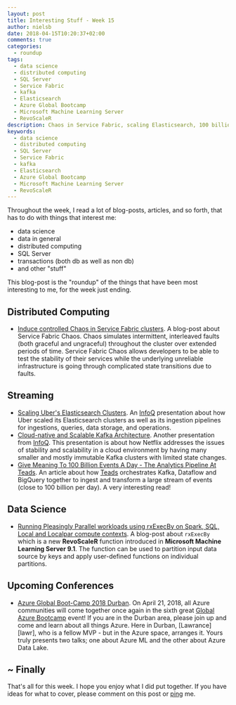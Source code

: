 ```yaml
---
layout: post
title: Interesting Stuff - Week 15
author: nielsb
date: 2018-04-15T10:20:37+02:00
comments: true
categories:
  - roundup
tags:
  - data science
  - distributed computing
  - SQL Server
  - Service Fabric
  - kafka
  - Elasticsearch
  - Azure Global Bootcamp
  - Microsoft Machine Learning Server
  - RevoScaleR
description: Chaos in Service Fabric, scaling Elasticsearch, 100 billion events per day and Kafka, RevoScaleR and other interesting topics.
keywords:
  - data science
  - distributed computing
  - SQL Server
  - Service Fabric
  - kafka
  - Elasticsearch
  - Azure Global Bootcamp
  - Microsoft Machine Learning Server
  - RevoScaleR   
---
```


Throughout the week, I read a lot of blog-posts, articles, and so forth, that has to do with things that interest me:

* data science
* data in general
* distributed computing
* SQL Server
* transactions (both db as well as non db)
* and other "stuff"

This blog-post is the "roundup" of the things that have been most interesting to me, for the week just ending.

<!--more-->

## Distributed Computing

* [Induce controlled Chaos in Service Fabric clusters][1]. A blog-post about Service Fabric Chaos. Chaos simulates intermittent, interleaved faults (both graceful and ungraceful) throughout the cluster over extended periods of time. Service Fabric Chaos allows developers to be able to test the stability of their services while the underlying unreliable infrastructure is going through complicated state transitions due to faults. 

## Streaming

* [Scaling Uber's Elasticsearch Clusters][2]. An [InfoQ][iq] presentation about how Uber scaled its Elasticsearch clusters as well as its ingestion pipelines for ingestions, queries, data storage, and operations.
* [Cloud-native and Scalable Kafka Architecture][3]. Another presentation from [InfoQ][iq]. This presentation is about how Netflix addresses the issues of stability and scalability in a cloud environment by having many smaller and mostly immutable Kafka clusters with limited state changes.
* [Give Meaning To 100 Billion Events A Day - The Analytics Pipeline At Teads][4]. An article about how [Teads][5] orchestrates Kafka, Dataflow and BigQuery together to ingest and transform a large stream of events (close to 100 billion per day). A very interesting read!

## Data Science

* [Running Pleasingly Parallel workloads using rxExecBy on Spark, SQL, Local and Localpar compute contexts][6]. A blog-post about `rxExecBy` which is a new **RevoScaleR** function introduced in **Microsoft Machine Learning Server 9.1**. The function can be used to partition input data source by keys and apply user-defined functions on individual partitions. 

## Upcoming Conferences

* [Azure Global Boot-Camp 2018 Durban][7]. On April 21, 2018, all Azure communities will come together once again in the sixth great [Global Azure Bootcamp][8] event! If you are in the Durban area, please join up and come and learn about all things Azure. Here in Durban, [Lawrance][lawr], who is a fellow MVP - but in the Azure space, arranges it. Yours truly presents two talks; one about Azure ML and the other about Azure Data Lake.

## ~ Finally

That's all for this week. I hope you enjoy what I did put together. If you have ideas for what to cover, please comment on this post or [ping][ma] me.

[ma]: mailto:niels.it.berglund@gmail.com
[mp]: https://blog.acolyer.org
[iq]: https://www.infoq.com/
[ew]: http://sqlonice.com/
[re]: http://blog.revolutionanalytics.com
[sqsk]: https://www.sqlskills.com

[jovpop]: https://twitter.com/JovanPop_MSFT
[bobw]: https://twitter.com/bobwardms
[revod]: https://twitter.com/revodavid
[lonny]: https://twitter.com/sqL_handLe
[ewtw]: https://twitter.com/sqlOnIce
[buckw]: https://twitter.com/BuckWoodyMSFT
[mattw]: https://twitter.com/matthewwarren
[murba]: https://twitter.com/muratdemirbas
[daveda]: https://twitter.com/davidthecoder
[adcol]: https://twitter.com/adriancolyer
[jesrod]: https://twitter.com/jrdothoughts
[tomaz]: https://twitter.com/tomaz_tsql
[dataart]: https://twitter.com/dataartisans
[luis]: https://twitter.com/luis_de_sousa
[benstop]: https://twitter.com/
[conflu]: https://twitter.com/confluentinc

[1]: https://docs.microsoft.com/en-us/azure/service-fabric/service-fabric-controlled-chaos
[2]: https://www.infoq.com/presentations/uber-elasticsearch-clusters
[3]: https://www.infoq.com/presentations/cloud-native-kafka-netflix
[4]: http://highscalability.com/blog/2018/4/9/give-meaning-to-100-billion-events-a-day-the-analytics-pipel.html
[5]: https://teads.tv/
[6]: https://blogs.msdn.microsoft.com/mlserver/2017/04/12/pleasingly-parallel-using-rxexecby/
[7]: https://www.meetup.com/Azure-Transformation-Labs/events/248443776/
[8]: https://global.azurebootcamp.net/

